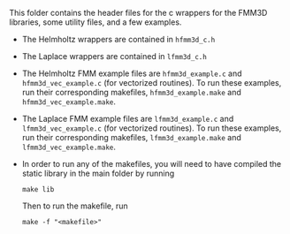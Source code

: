   This folder contains the header files for the c wrappers for the
  FMM3D libraries, some utility files, and a few examples. 

  -  The Helmholtz wrappers are contained in ``hfmm3d_c.h``
  -  The Laplace wrappers are contained in ``lfmm3d_c.h``

  - The Helmholtz FMM example files are ``hfmm3d_example.c`` and
  ``hfmm3d_vec_example.c`` (for vectorized routines).
  To run these examples, run their corresponding makefiles, 
  ``hfmm3d_example.make`` and ``hfmm3d_vec_example.make``.

  - The Laplace FMM example files are ``lfmm3d_example.c`` and
  ``lfmm3d_vec_example.c`` (for vectorized routines).
  To run these examples, run their corresponding makefiles, 
  ``lfmm3d_example.make`` and ``lfmm3d_vec_example.make``.

  - In order to run any of the makefiles, you will need to have compiled
  the static library in the main folder by running
    
        make lib

    Then to run the makefile, run

        make -f "<makefile>"
 



